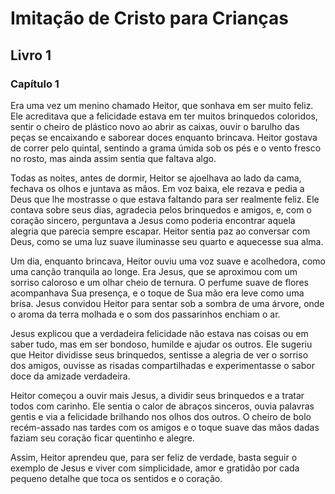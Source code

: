 # Imitação de Cristo para Crianças

## Livro 1

### Capítulo 1

Era uma vez um menino chamado Heitor, que sonhava em ser muito feliz. Ele acreditava que a felicidade estava em ter muitos brinquedos coloridos, sentir o cheiro de plástico novo ao abrir as caixas, ouvir o barulho das peças se encaixando e saborear doces enquanto brincava. Heitor gostava de correr pelo quintal, sentindo a grama úmida sob os pés e o vento fresco no rosto, mas ainda assim sentia que faltava algo.

Todas as noites, antes de dormir, Heitor se ajoelhava ao lado da cama, fechava os olhos e juntava as mãos. Em voz baixa, ele rezava e pedia a Deus que lhe mostrasse o que estava faltando para ser realmente feliz. Ele contava sobre seus dias, agradecia pelos brinquedos e amigos, e, com o coração sincero, perguntava a Jesus como poderia encontrar aquela alegria que parecia sempre escapar. Heitor sentia paz ao conversar com Deus, como se uma luz suave iluminasse seu quarto e aquecesse sua alma.

Um dia, enquanto brincava, Heitor ouviu uma voz suave e acolhedora, como uma canção tranquila ao longe. Era Jesus, que se aproximou com um sorriso caloroso e um olhar cheio de ternura. O perfume suave de flores acompanhava Sua presença, e o toque de Sua mão era leve como uma brisa. Jesus convidou Heitor para sentar sob a sombra de uma árvore, onde o aroma da terra molhada e o som dos passarinhos enchiam o ar.

Jesus explicou que a verdadeira felicidade não estava nas coisas ou em saber tudo, mas em ser bondoso, humilde e ajudar os outros. Ele sugeriu que Heitor dividisse seus brinquedos, sentisse a alegria de ver o sorriso dos amigos, ouvisse as risadas compartilhadas e experimentasse o sabor doce da amizade verdadeira.

Heitor começou a ouvir mais Jesus, a dividir seus brinquedos e a tratar todos com carinho. Ele sentia o calor de abraços sinceros, ouvia palavras gentis e via a felicidade brilhando nos olhos dos outros. O cheiro de bolo recém-assado nas tardes com os amigos e o toque suave das mãos dadas faziam seu coração ficar quentinho e alegre.

Assim, Heitor aprendeu que, para ser feliz de verdade, basta seguir o exemplo de Jesus e viver com simplicidade, amor e gratidão por cada pequeno detalhe que toca os sentidos e o coração.